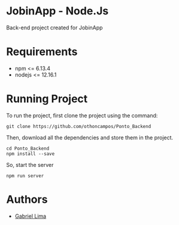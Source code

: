 # JobinApp - Node.Js

Back-end project created for JobinApp

# Requirements

- npm <= 6.13.4
- nodejs <= 12.16.1

# Running Project

To run the project, first clone the project using the command:

```
git clone https://github.com/othoncampos/Ponto_Backend
```

Then, download all the dependencies and store them in the project.

```
cd Ponto_Backend
npm install --save
```

So, start the server

```
npm run server
```

# Authors

- [Gabriel Lima](https://github.com/bielslima)
